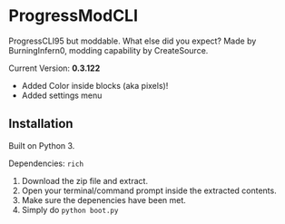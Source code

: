 # ProgressModCLI

ProgressCLI95 but moddable. What else did you expect? Made by BurningInfern0, modding capability by CreateSource.

Current Version: **0.3.122**

- Added Color inside blocks (aka pixels)!
- Added settings menu
    

## Installation

Built on Python 3.

Dependencies: ```rich```

1. Download the zip file and extract.
2. Open your terminal/command prompt inside the extracted contents.
3. Make sure the depenencies have been met.
4. Simply do ```python boot.py```
